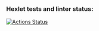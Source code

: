 ### Hexlet tests and linter status:
[![Actions Status](https://github.com/nikboxinbox/frontend-project-lvl2/workflows/hexlet-check/badge.svg)](https://github.com/nikboxinbox/frontend-project-lvl2/actions)